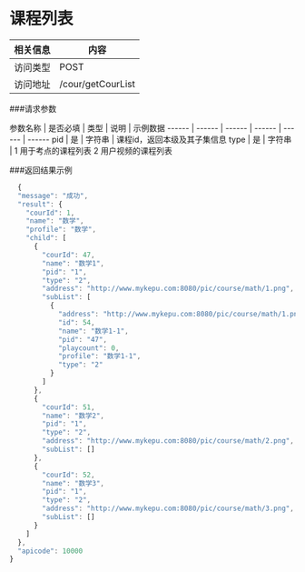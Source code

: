 
# 课程列表
 相关信息 | 内容
 ------ | ------
 访问类型 | POST
 访问地址 | /cour/getCourList

###请求参数

 参数名称 | 是否必填 | 类型 | 说明 | 示例数据
 ------ | ------ | ------ | ------ | ------ | ------
 pid | 是 | 字符串 | 课程id，返回本级及其子集信息
 type | 是 | 字符串 | 1 用于考点的课程列表 2 用户视频的课程列表

###返回结果示例

```javascript
  {
  "message": "成功",
  "result": {
    "courId": 1,
    "name": "数学",
    "profile": "数学",
    "child": [
      {
        "courId": 47,
        "name": "数学1",
        "pid": "1",
        "type": "2",
        "address": "http://www.mykepu.com:8080/pic/course/math/1.png",
        "subList": [
          {
            "address": "http://www.mykepu.com:8080/pic/course/math/1.png",
            "id": 54,
            "name": "数学1-1",
            "pid": "47",
            "playcount": 0,
            "profile": "数学1-1",
            "type": "2"
          }
        ]
      },
      {
        "courId": 51,
        "name": "数学2",
        "pid": "1",
        "type": "2",
        "address": "http://www.mykepu.com:8080/pic/course/math/2.png",
        "subList": []
      },
      {
        "courId": 52,
        "name": "数学3",
        "pid": "1",
        "type": "2",
        "address": "http://www.mykepu.com:8080/pic/course/math/3.png",
        "subList": []
      }
    ]
  },
  "apicode": 10000
}
```
